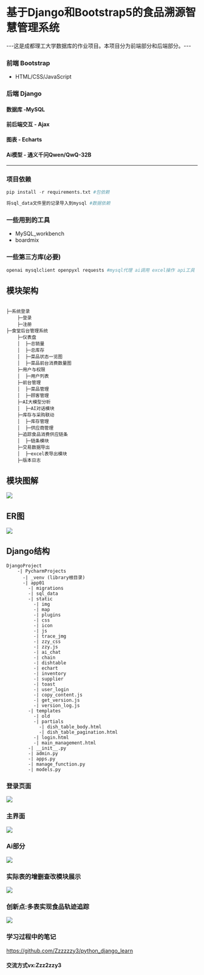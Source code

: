 # 基于Django和Bootstrap5的食品溯源智慧管理系统
---这是成都理工大学数据库的作业项目。本项目分为前端部分和后端部分。---
### 前端 Bootstrap
- HTML/CSS/JavaScript
### 后端 Django
#### 数据库  -MySQL
#### 前后端交互 - Ajax
#### 图表 - Echarts
#### Ai模型 - 通义千问Qwen/QwQ-32B
___


### 项目依赖
```python
pip install -r requirements.txt #包依赖
```
```python
将sql_data文件里的记录导入到mysql #数据依赖
```

### 一些用到的工具
- MySQL_workbench
- boardmix

### 一些第三方库(必要)
```python
openai mysqlclient openpyxl requests #mysql代理 ai调用 excel操作 api工具
```
## 模块架构
```

├─系统登录
    ├─登录
    ├─注册
├─食堂后台管理系统
    ├─仪表盘
    │  ├─总销量
    │  ├─总库存
    │  ├─菜品状态一览图
    │  ├─菜品前台消费数量图
    ├─用户与权限
    │  ├─用户列表        
    ├─前台管理
    │  ├─菜品管理
    │  ├─顾客管理
    ├─AI大模型分析
    │  ├─AI对话模块
    ├─库存与采购联动
    │  ├─库存管理
    │  ├─供应商管理
    ├─追踪食品消费供应链条
    │  ├─链条模块
    ├─交易数据导出
    │  ├─excel表导出模块
    ├─版本日志

```
## 模块图解
![](https://github.com/Zzzzzzy3/PycharmProjects/blob/main/DjangoProject/app01/static/img/map.png)
## ER图
![](https://github.com/Zzzzzzy3/PycharmProjects/blob/main/DjangoProject/app01/static/img/ER.png)
## Django结构
```
DjangoProject
    -| PycharmProjects
      -| _venv (library根目录)
      -| app01
        -| migrations
        -| sql_data
        -| static
          -| img
          -| map
          -| plugins
          -| css
          -| icon
          -| js
          -| trace_jmg
          -| zzy_css
          -| zzy.js
          -| ai_chat
          -| chain
          -| dishtable
          -| echart
          -| inventory
          -| supplier
          -| toast
          -| user_login
          -| copy_content.js
          -| get_version.js
          -| version_log.js
        -| templates
          -| old
          -| partials
            -| dish_table_body.html
            -| dish_table_pagination.html
          -| login.html
          -| main_management.html
        -| __init__.py
        -| admin.py
        -| apps.py
        -| manage_function.py
        -| models.py
```
### 登录页面
![](https://github.com/Zzzzzzy3/PycharmProjects/blob/main/DjangoProject/app01/static/img/login_show.png)
### 主界面
![](https://github.com/Zzzzzzy3/PycharmProjects/blob/main/DjangoProject/app01/static/img/show_main.png)
### Ai部分
![](https://github.com/Zzzzzzy3/PycharmProjects/blob/main/DjangoProject/app01/static/img/show_ai.png)
### 实际表的增删查改模块展示
![](https://github.com/Zzzzzzy3/PycharmProjects/blob/main/DjangoProject/app01/static/img/show_add.png)
### 创新点:多表实现食品轨迹追踪
![](https://github.com/Zzzzzzy3/PycharmProjects/blob/main/DjangoProject/app01/static/img/trace_show.png)
### 学习过程中的笔记
<https://github.com/Zzzzzzy3/python_django_learn>
#### 交流方式vx:Zzz2zzy3
